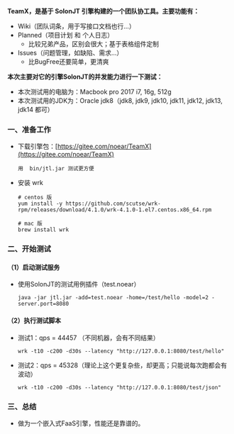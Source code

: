 **TeamX，是基于 SolonJT 引擎构建的一个团队协工具。主要功能有：**

* Wiki（团队词条，用于写接口文档也行...）
* Planned（项目计划 和 个人日志）
  * 比较兄弟产品，区别会很大；基于表格组件定制
* Issues（问题管理，如缺陷、需求...）
  * 比BugFree还要简单，更清爽

**本次主要对它的引擎SolonJT的并发能力进行一下测试：**

* 本次测试用的电脑为：Macbook pro 2017 i7, 16g, 512g
* 本次测试用的JDK为：Oracle jdk8（jdk8, jdk9, jdk10, jdk11, jdk12, jdk13, jdk14 都可）


### 一、准备工作

* 下载引擎包：[https://gitee.com/noear/TeamX](https://gitee.com/noear/TeamX)

  ```
  用  bin/jtl.jar 测试更方便
  ```
  
* 安装 wrk

  ```
  # centos 版
  yum install -y https://github.com/scutse/wrk-rpm/releases/download/4.1.0/wrk-4.1.0-1.el7.centos.x86_64.rpm

  # mac 版
  brew install wrk
  ```

### 二、开始测试

#### （1）启动测试服务

* 使用SolonJT的测试用例插件（test.noear）

  ```
  java -jar jtl.jar -add=test.noear -home=/test/hello -model=2 -server.port=8080
  ```

#### （2）执行测试脚本

* 测试1：qps = 44457 （不同机器，会有不同结果）
  ```
  wrk -t10 -c200 -d30s --latency "http://127.0.0.1:8080/test/hello"
  ```

* 测试2：qps = 45328（理论上这个更复杂些，却更高；只能说每次跑都会有波动）
  ```
  wrk -t10 -c200 -d30s --latency "http://127.0.0.1:8080/test/json"
  ```


### 三、总结

* 做为一个嵌入式FaaS引擎，性能还是靠谱的。


